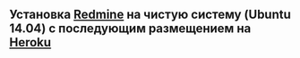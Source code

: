 ## Установка [Redmine](http://redmine.org/) на чистую систему (Ubuntu 14.04) с последующим размещением на [Heroku](https://heroku.com/)
